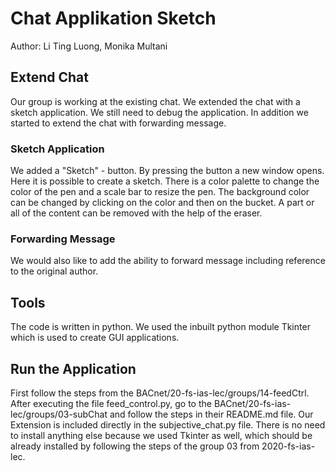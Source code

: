 # Chat Applikation Sketch
Author: Li Ting Luong, Monika Multani

## Extend Chat
Our group is working at the existing chat. We extended the chat with a sketch application. We still need to debug the application. 
In addition we started to extend the chat with forwarding message.

### Sketch Application
We added a "Sketch" - button. By pressing the button a new window opens. Here it is possible to create a sketch. There is a color palette to change the color of the pen and a scale bar to resize the pen. The background color can be changed by clicking on the color and then on the bucket. 
A part or all of the content can be removed with the help of the eraser.

### Forwarding Message
We would also like to add the ability to forward message including reference to the original author. 

## Tools
The code is written in python. We used the inbuilt python module Tkinter which is used to create GUI applications.

## Run the Application
First follow the steps from the BACnet/20-fs-ias-lec/groups/14-feedCtrl. After executing the file feed_control.py, go to the BACnet/20-fs-ias-lec/groups/03-subChat and follow the steps in their README.md file. Our Extension is included directly in the subjective_chat.py file. There is no need to install anything else because we used Tkinter as well, which should be already installed by following the steps of the group 03 from 2020-fs-ias-lec.